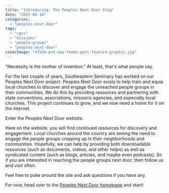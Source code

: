 ```yaml
---
title: "Introducing: The Peoples Next Door blog"
date: "2015-08-14"
categories: 
  - "peoples-next-door"
tags: 
  - "cgcs"
  - "missions"
  - "people-groups"
  - "peoples-next-door"
coverImage: "47a58-pnd-new-theme-post-feature-graphic.jpg"
---
```


"Necessity is the mother of invention." At least, that's what people say.

For the last couple of years, Southeastern Seminary has worked on our Peoples Next Door project. Peoples Next Door exists to help train and equip local churches to discover and engage the unreached people groups in their communities. We do this by providing resources and partnering with state conventions, associations, missions agencies, and especially local churches. This project continues to grow, and we now need a home for it on the internet.

Enter the Peoples Next Door website.

Here on the website, you will find continued resources for discovery and engagement. Local churches around the country are seeing the need to engage the people groups cropping up in their neighborhoods and communities. Hopefully, we can help by providing both downloadable resources (such as documents, videos, and other helps) as well as syndicated content (such as blogs, articles, and maybe even podcasts). So if you are interested in reaching the people groups next door, then follow us and visit often.

Feel free to poke around the site and ask questions if you have any.

For now, head over to the [Peoples Next Door homepage](http://blog.keelancook.com) and start!

